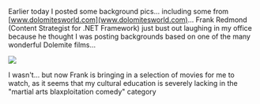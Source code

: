 Earlier today I posted some background pics... including some from [www.dolomitesworld.com](www.dolomitesworld.com)... Frank Redmond (Content Strategist for .NET Framework) just bust out laughing in my office because he thought I was posting backgrounds based on one of the many wonderful Dolemite films...

<img src="http://search.excaliburfilms.com/dvd/reviews/images456/ShaolinDolemite-TheMovie.jpg" border="0" />

I wasn't... but now Frank is bringing in a selection of movies for me to watch, as it seems that my cultural education is severely lacking in the "martial arts blaxploitation comedy" category